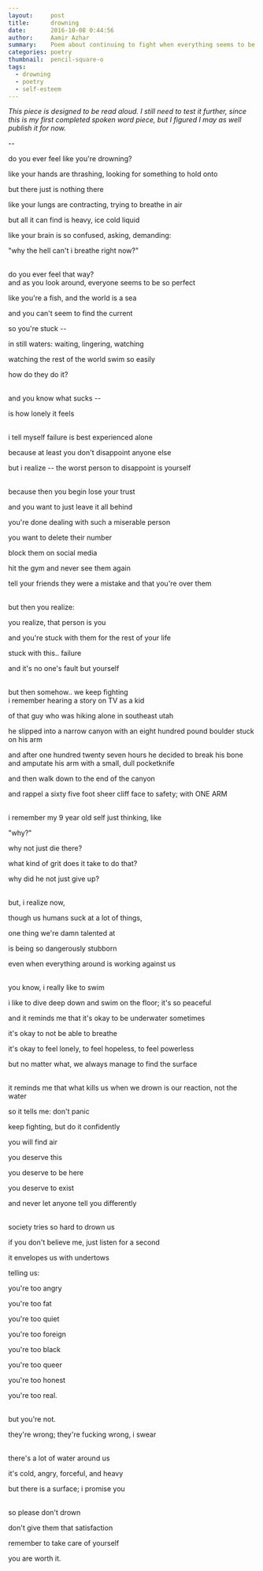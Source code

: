 ```yaml
---
layout:     post
title:      drowning
date:       2016-10-08 0:44:56
author:     Aamir Azhar
summary:    Poem about continuing to fight when everything seems to be going wrong.
categories: poetry
thumbnail:  pencil-square-o
tags:
  - drowning
  - poetry
  - self-esteem
---
```

*This piece is designed to be read aloud. I still need to test it further, since this is my first completed spoken word piece, but I figured I may as well publish it for now.*

--

do you ever feel like you're drowning?

like your hands are thrashing, looking for something to hold onto

but there just is nothing there

like your lungs are contracting, trying to breathe in air

but all it can find is heavy, ice cold liquid

like your brain is so confused, asking, demanding:

"why the hell can't i breathe right now?"

<br>
do you ever feel that way?

<br>
and as you look around, everyone seems to be so perfect

like you're a fish, and the world is a sea

and you can't seem to find the current

so you're stuck --

in still waters: waiting, lingering, watching

watching the rest of the world swim so easily

how do they do it?

<br>
and you know what sucks --

is how lonely it feels

<br>
i tell myself failure is best experienced alone

because at least you don't disappoint anyone else

but i realize -- the worst person to disappoint is yourself

<br>
because then you begin lose your trust

and you want to just leave it all behind

you're done dealing with such a miserable person

you want to delete their number

block them on social media

hit the gym and never see them again

tell your friends they were a mistake and that you're over them

<br>
but then you realize:

you realize, that person is you

and you're stuck with them for the rest of your life

stuck with this.. failure

and it's no one's fault but yourself

<br>
but then somehow.. we keep fighting

<br>
i remember hearing a story on TV as a kid

of that guy who was hiking alone in southeast utah

he slipped into a narrow canyon with an eight hundred pound boulder stuck on his arm

and after one hundred twenty seven hours he decided to break his bone and amputate his arm with a small, dull pocketknife

and then walk down to the end of the canyon

and rappel a sixty five foot sheer cliff face to safety; with ONE ARM

<br>
i remember my 9 year old self just thinking, like

"why?"

why not just die there?

what kind of grit does it take to do that?

why did he not just give up?

<br>
but, i realize now,

though us humans suck at a lot of things,

one thing we're damn talented at

is being so dangerously stubborn

even when everything around is working against us

<br>
you know, i really like to swim

i like to dive deep down and swim on the floor; it's so peaceful

and it reminds me that it's okay to be underwater sometimes

it's okay to not be able to breathe

it's okay to feel lonely, to feel hopeless, to feel powerless

but no matter what, we always manage to find the surface

<br>
it reminds me that what kills us when we drown is our reaction, not the water

so it tells me: don't panic

keep fighting, but do it confidently

you will find air

you deserve this

you deserve to be here

you deserve to exist

and never let anyone tell you differently

<br>
society tries so hard to drown us

if you don't believe me, just listen for a second

it envelopes us with undertows

telling us:

you're too angry

you're too fat

you're too quiet

you're too foreign

you're too black

you're too queer

you're too honest

you're too real.

<br>
but you're not.

they're wrong; they're fucking wrong, i swear

<br>
there's a lot of water around us

it's cold, angry, forceful, and heavy

but there is a surface; i promise you

<br>
so please don't drown

don't give them that satisfaction

remember to take care of yourself

you are worth it.

